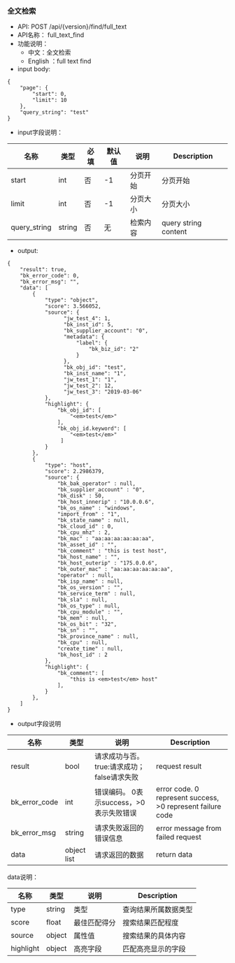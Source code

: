 
### 全文检索
* API:  POST /api/{version}/find/full_text
* API名称： full_text_find
* 功能说明：
	* 中文：全文检索
	* English ：full text find
* input body:
```
{
    "page": {
        "start": 0,
        "limit": 10
    },
    "query_string": "test"
}
```


* input字段说明：

| 名称  | 类型 |必填| 默认值|说明 | Description|
|---|---|---|---|---|---|
| start| int|否|-1|分页开始| 分页开始|
| limit| int|否|-1|分页大小| 分页大小|
| query_string| string|否|无|检索内容 | query string content|


* output:

```
{
    "result": true,
    "bk_error_code": 0,
    "bk_error_msg": "",
    "data": [
        {
            "type": "object",
            "score": 3.566052,
            "source": {
                  "jw_test_4": 1,
                  "bk_inst_id": 5,
                  "bk_supplier_account": "0",
                  "metadata": {
                      "label": {
                          "bk_biz_id": "2"
                      }
                  },
                  "bk_obj_id": "test",
                  "bk_inst_name": "1",
                  "jw_test_1": "1",
                  "jw_test_2": 12,
                  "jw_test_3": "2019-03-06"
            },
            "highlight": {
                "bk_obj_id": [
                    "<em>test</em>"
                ],
                "bk_obj_id.keyword": [
                    "<em>test</em>"
                 ]
            }
        },
        {
            "type": "host",
            "score": 2.2986379,
            "source": {
                "bk_bak_operator" : null,
                "bk_supplier_account" : "0",
                "bk_disk" : 50,
                "bk_host_innerip" : "10.0.0.6",
                "bk_os_name" : "windows",
                "import_from" : "1",
                "bk_state_name" : null,
                "bk_cloud_id" : 0,
                "bk_cpu_mhz" : 2,
                "bk_mac" : "aa:aa:aa:aa:aa:aa",
                "bk_asset_id" : "",
                "bk_comment" : "this is test host",
                "bk_host_name" : "",
                "bk_host_outerip" : "175.0.0.6",
                "bk_outer_mac" : "aa:aa:aa:aa:aa:aa",
                "operator" : null,
                "bk_isp_name" : null,
                "bk_os_version" : "",
                "bk_service_term" : null,
                "bk_sla" : null,
                "bk_os_type" : null,
                "bk_cpu_module" : "",
                "bk_mem" : null,
                "bk_os_bit" : "32",
                "bk_sn" : "",
                "bk_province_name" : null,
                "bk_cpu" : null,
                "create_time" : null,
                "bk_host_id" : 2
            },
            "highlight": {
                "bk_comment": [
                    "this is <em>test</em> host"
                ],
            }
        },
    ]
}
```
*  output字段说明

| 名称  | 类型  | 说明 |Description|
|---|---|---|---|
| result | bool | 请求成功与否。true:请求成功；false请求失败 |request result|
| bk_error_code | int | 错误编码。 0表示success，>0表示失败错误 |error code. 0 represent success, >0 represent failure code |
| bk_error_msg | string | 请求失败返回的错误信息 |error message from failed request|
| data | object list | 请求返回的数据 |return data|

data说明：

| 名称  | 类型  | 说明 |Description|
|---|---|---|---|
| type | string | 类型 | 查询结果所属数据类型 |
| score | float | 最佳匹配得分 | 搜索结果匹配程度 |
| source | object | 属性值 | 搜索结果的具体内容 |
| highlight| object| 高亮字段| 匹配高亮显示的字段 |
